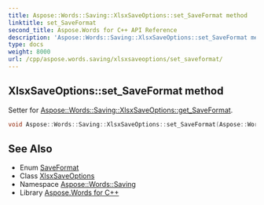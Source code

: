 ```yaml
---
title: Aspose::Words::Saving::XlsxSaveOptions::set_SaveFormat method
linktitle: set_SaveFormat
second_title: Aspose.Words for C++ API Reference
description: 'Aspose::Words::Saving::XlsxSaveOptions::set_SaveFormat method. Setter for Aspose::Words::Saving::XlsxSaveOptions::get_SaveFormat in C++.'
type: docs
weight: 8000
url: /cpp/aspose.words.saving/xlsxsaveoptions/set_saveformat/
---
```

## XlsxSaveOptions::set_SaveFormat method


Setter for [Aspose::Words::Saving::XlsxSaveOptions::get_SaveFormat](../get_saveformat/).

```cpp
void Aspose::Words::Saving::XlsxSaveOptions::set_SaveFormat(Aspose::Words::SaveFormat value) override
```

## See Also

* Enum [SaveFormat](../../../aspose.words/saveformat/)
* Class [XlsxSaveOptions](../)
* Namespace [Aspose::Words::Saving](../../)
* Library [Aspose.Words for C++](../../../)
